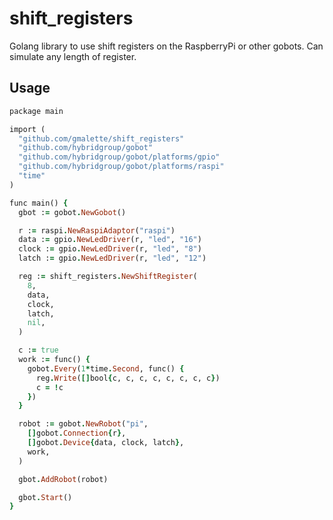 # shift_registers

Golang library to use shift registers on the RaspberryPi or other gobots. Can simulate any length of register.

## Usage

```ruby
package main

import (
  "github.com/gmalette/shift_registers"
  "github.com/hybridgroup/gobot"
  "github.com/hybridgroup/gobot/platforms/gpio"
  "github.com/hybridgroup/gobot/platforms/raspi"
  "time"
)

func main() {
  gbot := gobot.NewGobot()

  r := raspi.NewRaspiAdaptor("raspi")
  data := gpio.NewLedDriver(r, "led", "16")
  clock := gpio.NewLedDriver(r, "led", "8")
  latch := gpio.NewLedDriver(r, "led", "12")

  reg := shift_registers.NewShiftRegister(
    8,
    data,
    clock,
    latch,
    nil,
  )

  c := true
  work := func() {
    gobot.Every(1*time.Second, func() {
      reg.Write([]bool{c, c, c, c, c, c, c, c})
      c = !c
    })
  }

  robot := gobot.NewRobot("pi",
    []gobot.Connection{r},
    []gobot.Device{data, clock, latch},
    work,
  )

  gbot.AddRobot(robot)

  gbot.Start()
}
```
